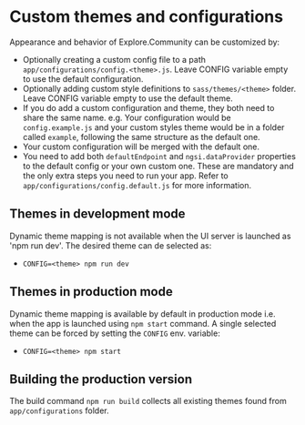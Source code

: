 # Custom themes and configurations

Appearance and behavior of Explore.Community can be customized by:
- Optionally creating a custom config file to a path `app/configurations/config.<theme>.js`. Leave CONFIG variable empty to use the default configuration.
- Optionally adding custom style definitions to `sass/themes/<theme>` folder. Leave CONFIG variable empty to use the default theme.
- If you do add a custom configuration and theme, they both need to share the same name. e.g. Your configuration would be `config.example.js` and your custom styles theme would be in a folder called `example`, following the same structure as the default one.
- Your custom configuration will be merged with the default one.
- You need to add both `defaultEndpoint` and `ngsi.dataProvider` properties to the default config or your own custom one. These are mandatory and the only extra steps you need to run your app. Refer to `app/configurations/config.default.js` for more information.


## Themes in development mode

Dynamic theme mapping is not available when the UI server is launched as 'npm run dev'. The desired theme can de selected as:
- `CONFIG=<theme> npm run dev`


## Themes in production mode

Dynamic theme mapping is available by default in production mode i.e. when the app is launched using `npm start` command. A single
selected theme can be forced by setting the `CONFIG` env. variable:
- `CONFIG=<theme> npm start`


## Building the production version

The build command `npm run build` collects all existing themes found from `app/configurations` folder.

